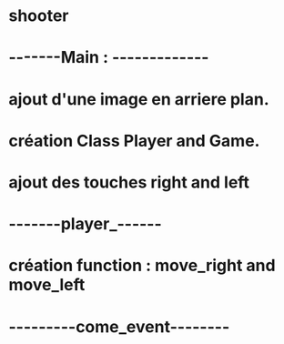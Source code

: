 # shooter

# -------Main : -------------
# ajout d'une image en arriere plan.
# création Class Player and Game.
# ajout des touches right and left 


# -------player_------
#   création function : move_right and move_left

# ---------come_event--------
# 